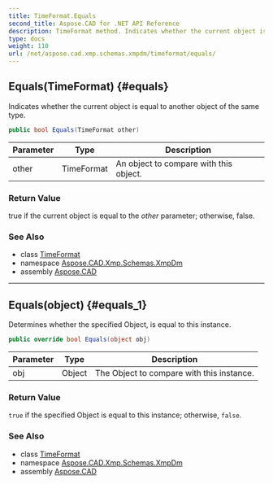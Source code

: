 ```yaml
---
title: TimeFormat.Equals
second_title: Aspose.CAD for .NET API Reference
description: TimeFormat method. Indicates whether the current object is equal to another object of the same type
type: docs
weight: 110
url: /net/aspose.cad.xmp.schemas.xmpdm/timeformat/equals/
---
```

## Equals(TimeFormat) {#equals}

Indicates whether the current object is equal to another object of the same type.

```csharp
public bool Equals(TimeFormat other)
```

| Parameter | Type | Description |
| --- | --- | --- |
| other | TimeFormat | An object to compare with this object. |

### Return Value

true if the current object is equal to the *other* parameter; otherwise, false.

### See Also

* class [TimeFormat](../)
* namespace [Aspose.CAD.Xmp.Schemas.XmpDm](../../timeformat/)
* assembly [Aspose.CAD](../../../)

---

## Equals(object) {#equals_1}

Determines whether the specified Object, is equal to this instance.

```csharp
public override bool Equals(object obj)
```

| Parameter | Type | Description |
| --- | --- | --- |
| obj | Object | The Object to compare with this instance. |

### Return Value

`true` if the specified Object is equal to this instance; otherwise, `false`.

### See Also

* class [TimeFormat](../)
* namespace [Aspose.CAD.Xmp.Schemas.XmpDm](../../timeformat/)
* assembly [Aspose.CAD](../../../)


